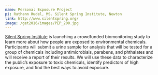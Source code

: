 ```yaml
---
name: Personal Exposure Project
pi: Ruthann Rudel, MS. Silent Spring Institute, Newton
link: http://www.silentspring.org/
image: /get2016/images/PEP_200.jpg
---
```


[Silent Spring Institute](http://www.silentspring.org/) is launching a crowdfunded biomonitoring study to learn more about how people are exposed to environmental chemicals. Participants will submit a urine sample for analysis that will be tested for a group of chemicals including antimicrobials, parabens, and phthalates and will receive a report of their results. We will use these data to characterize the public’s exposure to toxic chemicals, identify predictors of high exposure, and find the best ways to avoid exposure.
